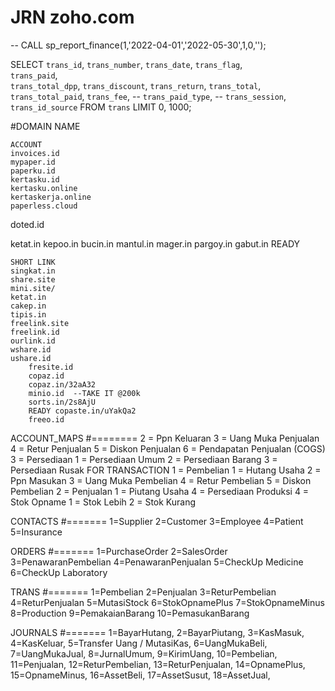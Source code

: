 # JRN zoho.com

-- CALL sp_report_finance(1,'2022-04-01','2022-05-30',1,0,'');

SELECT
  `trans_id`,
  `trans_number`,
  `trans_date`,
  `trans_flag`,  
  `trans_paid`,  
  `trans_total_dpp`,
  `trans_discount`,
  `trans_return`,
  `trans_total`,
  `trans_total_paid`,
  `trans_fee`,
  -- `trans_paid_type`,
  -- `trans_session`,
  `trans_id_source`
FROM `trans`
LIMIT 0, 1000;


#DOMAIN NAME

	ACCOUNT
	invoices.id
	mypaper.id
	paperku.id
	kertasku.id
	kertasku.online
	kertaskerja.online
	paperless.cloud

doted.id

ketat.in
kepoo.in
bucin.in
mantul.in
mager.in
pargoy.in
gabut.in READY

	SHORT LINK
	singkat.in
	share.site
	mini.site/
	ketat.in
	cakep.in
	tipis.in
	freelink.site
	freelink.id
	ourlink.id
	wshare.id
	ushare.id
		fresite.id
		copaz.id
		copaz.in/32aA32
		minio.id  --TAKE IT @200k
		sorts.in/2s8AjU
		READY copaste.in/uYakQa2
		freeo.id

ACCOUNT_MAPS
#========
	2 = Ppn Keluaran
	3 = Uang Muka Penjualan
	4 = Retur Penjualan
	5 = Diskon Penjualan
	6 = Pendapatan Penjualan (COGS)
3 = Persediaan
	1 = Persediaan Umum
	2 = Persediaan Barang
	3 = Persediaan Rusak
FOR TRANSACTION
1 = Pembelian
	1 = Hutang Usaha
	2 = Ppn Masukan
	3 = Uang Muka Pembelian
	4 = Retur Pembelian
	5 = Diskon Pembelian
2 = Penjualan
	1 = Piutang Usaha
	4 = Persediaan Produksi
4 = Stok Opname
	1 = Stok Lebih
	2 = Stok Kurang

CONTACTS
#=======
1=Supplier
2=Customer
3=Employee
4=Patient
5=Insurance

ORDERS
#=======
1=PurchaseOrder
2=SalesOrder
3=PenawaranPembelian
4=PenawaranPenjualan
5=CheckUp Medicine
6=CheckUp Laboratory


TRANS
#=======
1=Pembelian
2=Penjualan
3=ReturPembelian
4=ReturPenjualan
5=MutasiStock
	6=StokOpnamePlus
	7=StokOpnameMinus
8=Production
9=PemakaianBarang
10=PemasukanBarang

JOURNALS
#=======
1=BayarHutang,
2=BayarPiutang,
3=KasMasuk,
4=KasKeluar,
5=Transfer Uang / MutasiKas,
6=UangMukaBeli,
7=UangMukaJual,
8=JurnalUmum,
9=KirimUang,
10=Pembelian,
11=Penjualan,
12=ReturPembelian,
13=ReturPenjualan,
14=OpnamePlus,
15=OpnameMinus,
16=AssetBeli,
17=AssetSusut,
18=AssetJual,